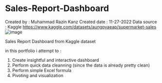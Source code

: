 # Sales-Report-Dashboard

Created by : Muhammad Razin Kanz
Created date : 11-27-2022
Data source : Kaggle
https://www.kaggle.com/datasets/aungpyaeap/supermarket-sales
![image](https://user-images.githubusercontent.com/108505435/213191254-14a6ac35-7d3e-4f88-a54f-0887b08fa40c.png)

Sales Report Dashboard from Kaggle dataset

in this portfolio i attempt to :
1. Create insightful and interactive dashboard
2. Perform quick data cleanning (since the data is already pretty clean)
3. Perform simple Excel formula
4. Pivoting and visualization
